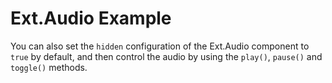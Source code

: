 # Ext.Audio Example #

You can also set the `hidden` configuration of the Ext.Audio component to `true` by default, and then control the audio by using the `play()`, `pause()` and `toggle()` methods.
